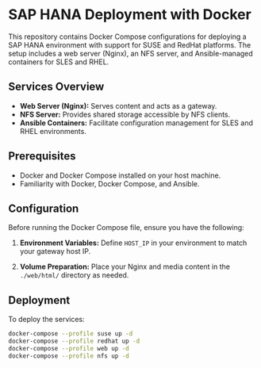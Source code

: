 # SAP HANA Deployment with Docker

This repository contains Docker Compose configurations for deploying a SAP HANA environment with support for SUSE and RedHat platforms. The setup includes a web server (Nginx), an NFS server, and Ansible-managed containers for SLES and RHEL.

## Services Overview

- **Web Server (Nginx):** Serves content and acts as a gateway.
- **NFS Server:** Provides shared storage accessible by NFS clients.
- **Ansible Containers:** Facilitate configuration management for SLES and RHEL environments.

## Prerequisites

- Docker and Docker Compose installed on your host machine.
- Familiarity with Docker, Docker Compose, and Ansible.

## Configuration

Before running the Docker Compose file, ensure you have the following:

1. **Environment Variables:** Define `HOST_IP` in your environment to match your gateway host IP.

2. **Volume Preparation:** Place your Nginx and media content in the `./web/html/` directory as needed.

## Deployment

To deploy the services:

```bash
docker-compose --profile suse up -d
docker-compose --profile redhat up -d
docker-compose --profile web up -d
docker-compose --profile nfs up -d
